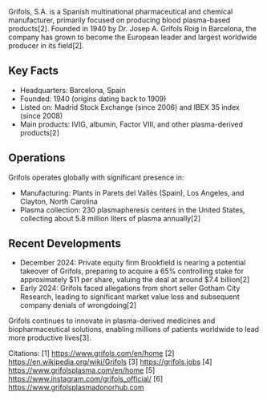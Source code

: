 Grifols, S.A. is a Spanish multinational pharmaceutical and chemical manufacturer, primarily focused on producing blood plasma-based products[2]. Founded in 1940 by Dr. Josep A. Grífols Roig in Barcelona, the company has grown to become the European leader and largest worldwide producer in its field[2].

## Key Facts

- Headquarters: Barcelona, Spain
- Founded: 1940 (origins dating back to 1909)
- Listed on: Madrid Stock Exchange (since 2006) and IBEX 35 index (since 2008)
- Main products: IVIG, albumin, Factor VIII, and other plasma-derived products[2]

## Operations

Grifols operates globally with significant presence in:

- Manufacturing: Plants in Parets del Vallès (Spain), Los Angeles, and Clayton, North Carolina
- Plasma collection: 230 plasmapheresis centers in the United States, collecting about 5.8 million liters of plasma annually[2]

## Recent Developments

- December 2024: Private equity firm Brookfield is nearing a potential takeover of Grifols, preparing to acquire a 65% controlling stake for approximately $11 per share, valuing the deal at around $7.4 billion[2]
- Early 2024: Grifols faced allegations from short seller Gotham City Research, leading to significant market value loss and subsequent company denials of wrongdoing[2]

Grifols continues to innovate in plasma-derived medicines and biopharmaceutical solutions, enabling millions of patients worldwide to lead more productive lives[3].

Citations:
[1] https://www.grifols.com/en/home
[2] https://en.wikipedia.org/wiki/Grifols
[3] https://grifols.jobs
[4] https://www.grifolsplasma.com/en/home
[5] https://www.instagram.com/grifols_official/
[6] https://www.grifolsplasmadonorhub.com